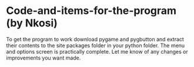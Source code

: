 # Code-and-items-for-the-program (by Nkosi) 
To get the program to work download pygame and pygbutton and extract their contents to the site packages folder in your python folder. The menu and options screen is practically complete. Let me know of any changes or improvements you want made. 



